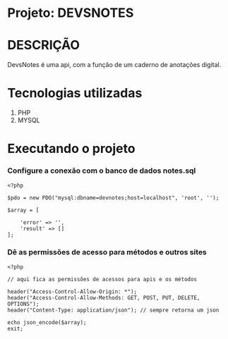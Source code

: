 # Projeto: DEVSNOTES

# DESCRIÇÃO

DevsNotes é uma api, com a função de um caderno de anotações digital.

# Tecnologias utilizadas

1. PHP
2. MYSQL

# Executando o projeto

### Configure a conexão com o banco de dados notes.sql

``` 
<?php

$pdo = new PDO("mysql:dbname=devnotes;host=localhost", 'root', '');

$array = [

    'error' => '',
    'result' => []
];

```

### Dê as permissões de acesso para métodos e outros sites

``` 
<?php 

// aqui fica as permissões de acessos para apis e os métodos

header("Access-Control-Allow-Origin: *");
header("Access-Control-Allow-Methods: GET, POST, PUT, DELETE, OPTIONS");
header("Content-Type: application/json"); // sempre retorna um json

echo json_encode($array);
exit;

``` 



